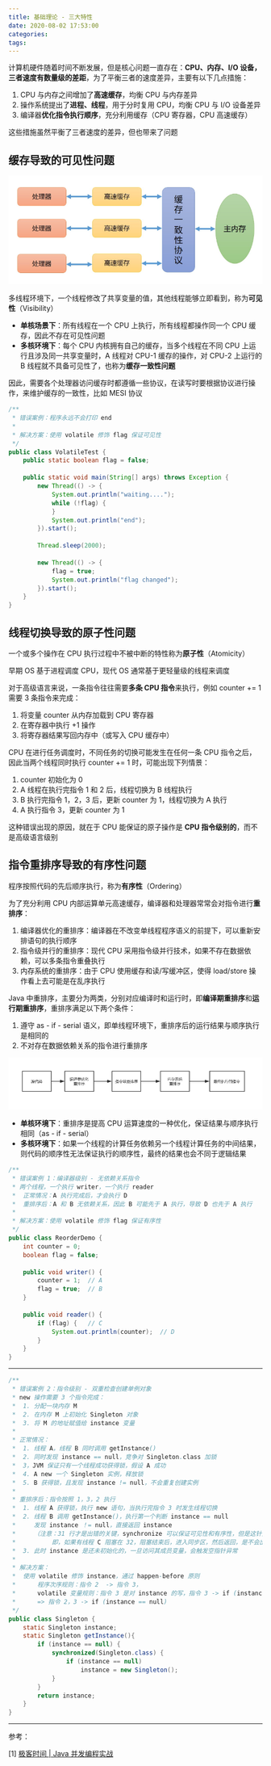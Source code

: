 ```yaml
---
title: 基础理论 - 三大特性
date: 2020-08-02 17:53:00
categories: 
tags:
---
```

计算机硬件随着时间不断发展，但是核心问题一直存在：**CPU、内存、I/O 设备，三者速度有数量级的差距**，为了平衡三者的速度差异，主要有以下几点措施：

1. CPU 与内存之间增加了**高速缓存**，均衡 CPU 与内存差异
2. 操作系统提出了**进程、线程**，用于分时复用 CPU，均衡 CPU 与 I/O 设备差异
3. 编译器**优化指令执行顺序**，充分利用缓存（CPU 寄存器，CPU 高速缓存）

这些措施虽然平衡了三者速度的差异，但也带来了问题

## 缓存导致的可见性问题
<div align=center>

<img src="/img/Java/JMMCPU.png" style="zoom:70%">

</div>

多线程环境下，一个线程修改了共享变量的值，其他线程能够立即看到，称为**可见性**（Visibility）

- **单核场景下**：所有线程在一个 CPU 上执行，所有线程都操作同一个 CPU 缓存，因此不存在可见性问题
- **多核环境下**：每个 CPU 内核拥有自己的缓存，当多个线程在不同 CPU 上运行且涉及同一共享变量时，A 线程对 CPU-1 缓存的操作，对 CPU-2 上运行的 B 线程就不具备可见性了，也称为**缓存一致性问题**

因此，需要各个处理器访问缓存时都遵循一些协议，在读写时要根据协议进行操作，来维护缓存的一致性，比如 MESI 协议

```java
/** 
 * 错误案例：程序永远不会打印 end
 *
 * 解决方案：使用 volatile 修饰 flag 保证可见性
 */
public class VolatileTest {
    public static boolean flag = false;

    public static void main(String[] args) throws Exception {
        new Thread(() -> {
            System.out.println("waiting....");
            while (!flag) {
            }
            System.out.println("end");
        }).start();

        Thread.sleep(2000);

        new Thread(() -> {
            flag = true;
            System.out.println("flag changed");
        }).start();
    }
}
```

## 线程切换导致的原子性问题
一个或多个操作在 CPU 执行过程中不被中断的特性称为**原子性**（Atomicity）

早期 OS 基于进程调度 CPU，现代 OS 通常基于更轻量级的线程来调度

对于高级语言来说，一条指令往往需要**多条 CPU 指令**来执行，例如 counter += 1 需要 3 条指令来完成：

1. 将变量 counter 从内存加载到 CPU 寄存器
2. 在寄存器中执行 +1 操作
3. 将寄存器结果写回内存中（或写入 CPU 缓存中）

CPU 在进行任务调度时，不同任务的切换可能发生在任何一条 CPU 指令之后，因此当两个线程同时执行 counter += 1 时，可能出现下列情景：

1. counter 初始化为 0
2. A 线程在执行完指令 1 和 2 后，线程切换为 B 线程执行
3. B 执行完指令 1，2，3 后，更新 counter 为 1，线程切换为 A 执行
4. A 执行指令 3，更新 counter 为 1

这种错误出现的原因，就在于 CPU 能保证的原子操作是 **CPU 指令级别的**，而不是高级语言级别

## 指令重排序导致的有序性问题
程序按照代码的先后顺序执行，称为**有序性**（Ordering）

为了充分利用 CPU 内部运算单元高速缓存，编译器和处理器常常会对指令进行**重排序**：

1. 编译器优化的重排序：编译器在不改变单线程程序语义的前提下，可以重新安排语句的执行顺序
2. 指令级并行的重排序：现代 CPU 采用指令级并行技术，如果不存在数据依赖，可以多条指令重叠执行
3. 内存系统的重排序：由于 CPU 使用缓存和读/写缓冲区，使得 load/store 操作看上去可能是在乱序执行

Java 中重排序，主要分为两类，分别对应编译时和运行时，即**编译期重排序**和**运行期重排序**，重排序满足以下两个条件：

1. 遵守 as - if - serial 语义，即单线程环境下，重排序后的运行结果与顺序执行是相同的
2. 不对存在数据依赖关系的指令进行重排序

<div align=center>

<img src="/img/Java/Reorder.png" style="zoom:100%">

</div>

- **单核环境下**：重排序是提高 CPU 运算速度的一种优化，保证结果与顺序执行相同（as - if - serial）
- **多核环境下**：如果一个线程的计算任务依赖另一个线程计算任务的中间结果，则代码的顺序性无法保证执行的顺序性，最终的结果也会不同于逻辑结果

```java
/**
 * 错误案例 1：编译器级别 - 无依赖关系指令
 * 两个线程，一个执行 writer，一个执行 reader
 *  正常情况：A 执行完成后，才会执行 D
 *  重排序后：A 和 B 无依赖关系，因此 B 可能先于 A 执行，导致 D 也先于 A 执行
 *
 * 解决方案：使用 volatile 修饰 flag 保证有序性
 */
public class ReorderDemo {
    int counter = 0;
    boolean flag = false;

    public void writer() {
        counter = 1;  // A
        flag = true;  // B
    }

    public void reader() {
        if (flag) {   // C
            System.out.println(counter);  // D
        }
    }
}
```

---

```java
/**
 * 错误案例 2：指令级别 - 双重检查创建单例对象
 * new 操作需要 3 个指令完成：
 *  1. 分配一块内存 M
 *  2. 在内存 M 上初始化 Singleton 对象
 *  3. 将 M 的地址赋值给 instance 变量
 *
 * 正常情况：
 *  1. 线程 A，线程 B 同时调用 getInstance()
 *  2. 同时发现 instance == null，竞争对 Singleton.class 加锁
 *  3，JVM 保证只有一个线程成功获得锁，假设 A 成功
 *  4. A new 一个 Singleton 实例，释放锁
 *  5. B 获得锁，且发现 instance != null，不会重复创建实例
 *
 * 重排序后：指令按照 1，3，2 执行
 *  1. 线程 A 获得锁，执行 new 语句，当执行完指令 3 时发生线程切换
 *  2. 线程 B 调用 getInstance()，执行第一个判断 instance == null
 *     发现 instance ！= null，直接返回 instance
 *     （注意：31 行才是出错的关键，synchronize 可以保证可见性和有序性，但是这针对同步块内的
 *          即，如果有线程 C 阻塞在 32，阻塞结束后，进入同步区，然后返回，是不会出现问题的）
 *  3. 此时 instance 是还未初始化的，一旦访问其成员变量，会触发空指针异常
 *
 * 解决方案：
 *  使用 volatile 修饰 instance，通过 happen-before 原则
 *      程序次序规则：指令 2  -> 指令 3，
 *      volatile 变量规则：指令 3 是对 instance 的写，指令 3 -> if (instance == null)
 *      => 指令 2，3 -> if (instance == null)
 */
public class Singleton {
    static Singleton instance;
    static Singleton getInstance(){
        if (instance == null) {
            synchronized(Singleton.class) {
                if (instance == null)
                    instance = new Singleton();
            }
        }
        return instance;
    }
}
```

---
参考：

[1] [极客时间 | Java 并发编程实战](https://time.geekbang.org/column/article/83682)